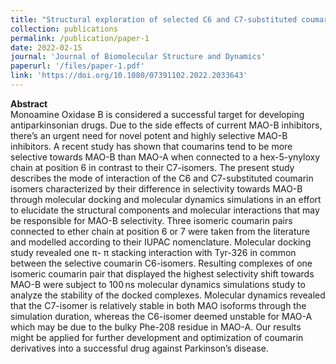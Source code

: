 ```yaml
---
title: "Structural exploration of selected C6 and C7-substituted coumarin isomers as selective MAO-B inhibitors"
collection: publications
permalink: /publication/paper-1
date: 2022-02-15
journal: 'Journal of Biomolecular Structure and Dynamics'
paperurl: '/files/paper-1.pdf'
link: 'https://doi.org/10.1080/07391102.2022.2033643'
---
```


**Abstract**  
Monoamine Oxidase B is considered a successful target for developing antiparkinsonian drugs. Due to the side effects of current MAO-B inhibitors, there’s an urgent need for novel potent and highly selective MAO-B inhibitors. A recent study has shown that coumarins tend to be more selective towards MAO-B than MAO-A when connected to a hex-5-ynyloxy chain at position 6 in contrast to their C7-isomers. The present study describes the mode of interaction of the C6 and C7-substituted coumarin isomers characterized by their difference in selectivity towards MAO-B through molecular docking and molecular dynamics simulations in an effort to elucidate the structural components and molecular interactions that may be responsible for MAO-B selectivity. Three isomeric coumarin pairs connected to ether chain at position 6 or 7 were taken from the literature and modelled according to their IUPAC nomenclature. Molecular docking study revealed one π- π stacking interaction with Tyr-326 in common between the selective coumarin C6-isomers. Resulting complexes of one isomeric coumarin pair that displayed the highest selectivity shift towards MAO-B were subject to 100 ns molecular dynamics simulations study to analyze the stability of the docked complexes. Molecular dynamics revealed that the C7-isomer is relatively stable in both MAO isoforms through the simulation duration, whereas the C6-isomer deemed unstable for MAO-A which may be due to the bulky Phe-208 residue in MAO-A. Our results might be applied for further development and optimization of coumarin derivatives into a successful drug against Parkinson’s disease.
